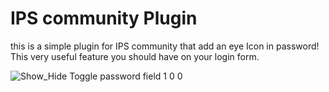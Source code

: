 # IPS community Plugin
this is a simple plugin for IPS community that add an eye Icon in password!
This very useful feature you should have on your login form.

![Show_Hide Toggle password field 1 0 0](https://github.com/Arashturk/Show-and-hide-password/assets/107105874/47daf5be-46a3-402d-a779-a400fd5c63fc)
